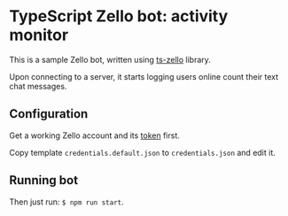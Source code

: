 # TypeScript Zello bot: activity monitor

This is a sample Zello bot, written using [ts-zello](https://github.com/OnkelTem/ts-zello) library.

Upon connecting to a server, it starts logging users online count their text chat messages.

## Configuration

Get a working Zello account and its [token](https://github.com/zelloptt/zello-channel-api/blob/master/AUTH.md) first.

Copy template `credentials.default.json` to `credentials.json` and edit it. 

## Running bot

Then just run: `$ npm run start`.
